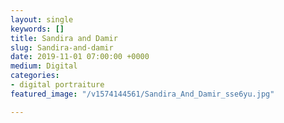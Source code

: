 ```yaml
---
layout: single
keywords: []
title: Sandira and Damir
slug: Sandira-and-damir
date: 2019-11-01 07:00:00 +0000
medium: Digital
categories:
- digital portraiture
featured_image: "/v1574144561/Sandira_And_Damir_sse6yu.jpg"

---
```

